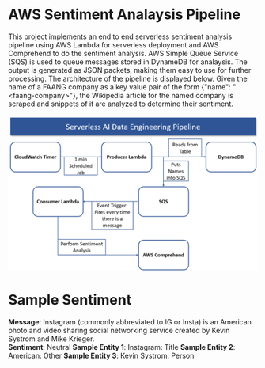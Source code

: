 # AWS Sentiment Analaysis Pipeline

This project implements an end to end serverless sentiment analysis pipeline using AWS Lambda for serverless deployment and AWS Comprehend to do the sentiment analysis. AWS Simple Queue Service (SQS) is used to queue messages stored in DynameDB for analaysis. The output is generated as JSON packets, making them easy to use for further processing. The architecture of the pipeline is displayed below. Given the name of a FAANG company as a key value pair of the form {"name": "\<faang-company\>"}, the Wikipedia article for the named company is scraped and snippets of it are analyzed to determine their sentiment.
  
<p align="center">
  <img src="https://github.com/AltamashRafiq/faangsentiment/blob/main/img11.png" width="800">
</p>

# Sample Sentiment

**Message**: Instagram (commonly abbreviated to IG or Insta) is an American photo and video sharing social networking service created by Kevin Systrom and Mike Krieger.  
**Sentiment**: Neutral
**Sample Entity 1**: Instagram: Title
**Sample Entity 2**: American: Other
**Sample Entity 3**: Kevin Systrom: Person
